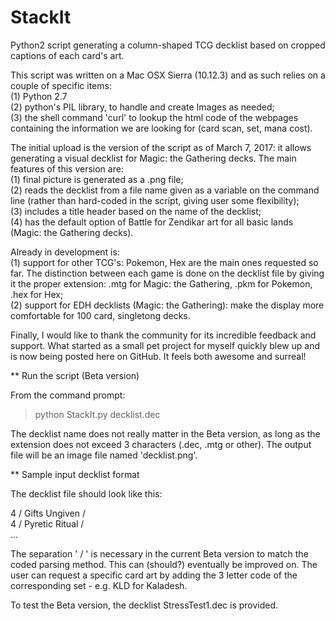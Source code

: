# StackIt

Python2 script generating a column-shaped TCG decklist based on cropped captions of each card's art.


This script was written on a Mac OSX Sierra (10.12.3) and as such relies on a couple of specific items:  
  (1) Python 2.7  
  (2) python's PIL library, to handle and create Images as needed;  
  (3) the shell command 'curl' to lookup the html code of the webpages containing the information we are looking for (card scan, set, mana cost).
  
  
The initial upload is the version of the script as of March 7, 2017: it allows generating a visual decklist for Magic: the Gathering decks. The main features of this version are:  
  (1) final picture is generated as a .png file;  
  (2) reads the decklist from a file name given as a variable on the command line (rather than hard-coded in the script, giving user some flexibility);  
  (3) includes a title header based on the name of the decklist;  
  (4) has the default option of Battle for Zendikar art for all basic lands (Magic: the Gathering decks).
  

Already in development is:  
  (1) support for other TCG's: Pokemon, Hex are the main ones requested so far. The distinction between each game is done on the decklist file by giving it the proper extension: .mtg for Magic: the Gathering, .pkm for Pokemon, .hex for Hex;  
  (2) support for EDH decklists (Magic: the Gathering): make the display more comfortable for 100 card, singletong decks.


Finally, I would like to thank the community for its incredible feedback and support. What started as a small pet project for myself quickly blew up and is now being posted here on GitHub. It feels both awesome and surreal!


** Run the script (Beta version)

From the command prompt:
> python StackIt.py decklist.dec

The decklist name does not really matter in the Beta version, as long as the extension does not exceed 3 characters (.dec, .mtg or other). The output file will be an image file named 'decklist.png'.


** Sample input decklist format

The decklist file should look like this:

4 / Gifts Ungiven /   
4 / Pyretic Ritual /  
...  

The separation ' / ' is necessary in the current Beta version to match the coded parsing method. This can (should?) eventually be improved on. The user can request a specific card art by adding the 3 letter code of the corresponding set - e.g. KLD for Kaladesh.

To test the Beta version, the decklist StressTest1.dec is provided.
